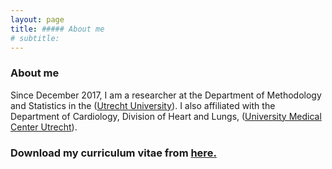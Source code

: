 ```yaml
---
layout: page
title: ##### About me
# subtitle: 
---
```


### About me

Since December 2017, I am a researcher at the Department of Methodology and Statistics in the ([Utrecht University](https://www.uu.nl/en)). I also affiliated with the Department of Cardiology, Division of Heart and Lungs, ([University Medical Center Utrecht](https://www.umcutrecht.nl/en/1)).


### Download my curriculum vitae from [here.](https://drive.google.com/file/d/1wDR7fAWaXH_aurKYTDM-ee0LlMZAUDkj/view?usp=sharing)
